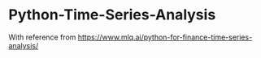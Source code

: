 # Python-Time-Series-Analysis
With reference from https://www.mlq.ai/python-for-finance-time-series-analysis/
